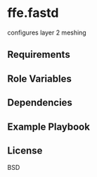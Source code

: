 ffe.fastd
=========

configures layer 2 meshing

Requirements
------------

Role Variables
--------------

Dependencies
------------

Example Playbook
----------------

License
-------

BSD
